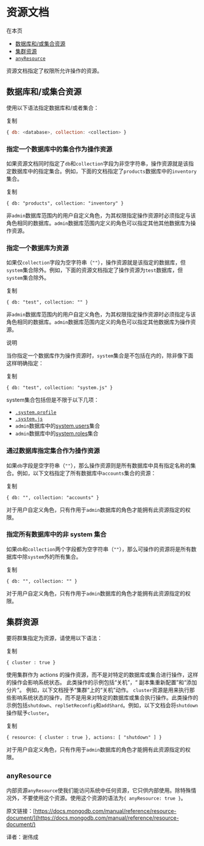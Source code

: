 # 资源文档

在本页

- [数据库和/或集合资源](https://docs.mongodb.com/manual/reference/resource-document/#database-and-or-collection-resource)
- [集群资源](https://docs.mongodb.com/manual/reference/resource-document/#cluster-resource)
- [`anyResource`](https://docs.mongodb.com/manual/reference/resource-document/#anyresource)


资源文档指定了权限所允许操作的资源。


## 数据库和/或集合资源


使用以下语法指定数据库和/或者集合：

复制

```js
{ db: <database>, collection: <collection> }
```


### 指定一个数据库中的集合作为操作资源


如果资源文档同时指定了`db`和`collection`字段为非空字符串，操作资源就是该指定数据库中的指定集合。例如，下面的文档指定了`products`数据库中的`inventory`集合。

复制

```
{ db: "products", collection: "inventory" }
```

非`admin`数据库范围内的用户自定义角色，为其权限指定操作资源时必须指定与该角色相同的数据库。`admin`数据库范围内定义的角色可以指定其他其他数据库为操作资源。


### 指定一个数据库为资源


如果仅`collection`字段为空字符串（`""`），操作资源就是该指定的数据库，但`system`集合除外。例如，下面的资源文档指定了操作资源为`test`数据库，但`system`集合除外。

复制

```
{ db: "test", collection: "" }
```

非`admin`数据库范围内的用户自定义角色，为其权限指定操作资源时必须指定与该角色相同的数据库。`admin`数据库范围内定义的角色可以指定其他数据库为操作资源。

说明

当你指定一个数据库作为操作资源时，`system`集合是不包括在内的，除非像下面这样明确指定：

复制

```
{ db: "test", collection: "system.js" }
```

system集合包括但是不限于以下几项：

- [`.system.profile`](https://docs.mongodb.com/manual/reference/system-collections/#.system.profile)
- [`.system.js`](https://docs.mongodb.com/manual/reference/system-collections/#.system.js)
- `admin`数据库中的[system.users](https://docs.mongodb.com/manual/reference/system-users-collection/)集合
- `admin`数据库中的[system.roles](https://docs.mongodb.com/manual/reference/system-roles-collection/)集合



### 通过数据库指定集合作为操作资源


如果`db`字段是空字符串（`""`），那么操作资源则是所有数据库中具有指定名称的集合。例如，以下文档指定了所有数据库中`accounts`集合的资源：

复制

```
{ db: "", collection: "accounts" }
```


对于用户自定义角色，只有作用于`admin`数据库的角色才能拥有此资源指定的权限。


### 指定所有数据库中的非 system 集合


如果`db`和`collection`两个字段都为空字符串（`""`），那么可操作的资源将是所有数据库中除`system`外的所有集合。

复制

```
{ db: "", collection: "" }
```


对于用户自定义角色，只有作用于`admin`数据库的角色才能拥有此资源指定的权限。



## 集群资源



要将群集指定为资源，请使用以下语法：

复制

```
{ cluster : true }
```


使用集群作为 actions 的操作资源，而不是对特定的数据库或集合进行操作，这样的操作会影响系统状态。 此类操作的示例包括“关机”，“ 副本集重新配置”和“添加分片”。 例如，以下文档授予“集群”上的“关机”动作。
`cluster`资源是用来执行那些影响系统状态的操作，而不是用来对特定的数据库或集合执行操作。此类操作的示例包括`shutdown`、`replSetReconfig`和`addShard`。例如，以下文档会将`shutdown`操作赋予`cluster`。

复制

```
{ resource: { cluster : true }, actions: [ "shutdown" ] }
```


对于用户自定义角色，只有作用于`admin`数据库的角色才能拥有此资源指定的权限。


## `anyResource`


内部资源`anyResource`使我们能访问系统中任何资源，它只供内部使用。除特殊情况外，不要使用这个资源。使用这个资源的语法为`{ anyResource: true }`。


原文链接：[https://docs.mongodb.com/manual/reference/resource-document/](https://docs.mongodb.com/manual/reference/resource-document/)

译者：谢伟成
